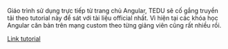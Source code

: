 Giáo trình sử dụng trực tiếp từ trang chủ Angular, TEDU sẽ cố gắng truyền tải theo tutorial này để sát với tài liệu official nhất. Vì hiện tại các khóa học Angular căn bản trên mạng custom theo từng giảng viên cũng rất nhiều rồi.

[Link tutorial](https://bom.so/p9s8xk)